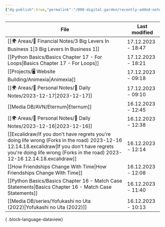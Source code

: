 ```yaml
---
{"dg-publish":true,"permalink":"/000-digital-garden/recently-added-notes/","dgPassFrontmatter":true,"noteIcon":"1","created":"2023-12-14T09:08:44.430+05:30","updated":"2023-12-14T09:12:52.432+05:30"}
---
```


| File                                                                                                                                                                                                                         | Last modified      |
| ---------------------------------------------------------------------------------------------------------------------------------------------------------------------------------------------------------------------------- | ------------------ |
| [[🌍 Areas/💸 Financial Notes/3 Big Levers In Business 1\|3 Big Levers In Business 1]]                                                                                                                                    | 17.12.2023 - 18:47 |
| [[Python Basics/Basics Chapter 17 - For Loops\|Basics Chapter 17 - For Loops]]                                                                                                                                            | 17.12.2023 - 18:21 |
| [[Projects/🖥 Website Building/Animexia\|Animexia]]                                                                                                                                                                       | 17.12.2023 - 09:18 |
| [[🌍 Areas/📧 Personal Notes/📓 Daily Notes/2023-12-17\|2023-12-17]]                                                                                                                                                      | 17.12.2023 - 09:10 |
| [[Media DB/AVN/Eternum\|Eternum]]                                                                                                                                                                                         | 16.12.2023 - 12:45 |
| [[🌍 Areas/📧 Personal Notes/📓 Daily Notes/2023-12-16\|2023-12-16]]                                                                                                                                                      | 16.12.2023 - 12:38 |
| [[Excalidraw/If you don't have regrets you're doing life wrong (Forks in the road) 2023-12-16 12.14.18.excalidraw\|If you don't have regrets you're doing life wrong (Forks in the road) 2023-12-16 12.14.18.excalidraw]] | 16.12.2023 - 12:14 |
| [[How Friendships Change With Time\|How Friendships Change With Time]]                                                                                                                                                    | 16.12.2023 - 12:08 |
| [[Python Basics/Basics Chapter 16 - Match Case Statements\|Basics Chapter 16 - Match Case Statements]]                                                                                                                    | 16.12.2023 - 11:40 |
| [[Media DB/series/Yofukashi no Uta (2022)\|Yofukashi no Uta (2022)]]                                                                                                                                                      | 16.12.2023 - 10:13 |

{ .block-language-dataview}